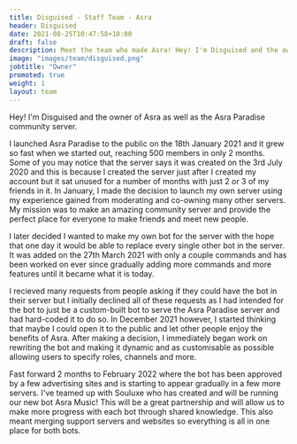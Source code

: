 ```yaml
---
title: Disguised - Staff Team - Asra
header: Disguised
date: 2021-08-25T10:47:58+10:00
draft: false
description: Meet the team who made Asra! Hey! I'm Disguised and the owner of Asra as well as the Asra Paradise community server.
image: "images/team/disguised.png"
jobtitle: "Owner"
promoted: true
weight: 1
layout: team
---
```


Hey! I'm Disguised and the owner of Asra as well as the Asra Paradise community server.

I launched Asra Paradise to the public on the 18th January 2021 and it grew so fast when we started out, reaching 500 members in only 2 months.
Some of you may notice that the server says it was created on the 3rd July 2020 and this is because I created the server just after I created my account but it sat unused for a number of months with just 2 or 3 of my friends in it.
In January, I made the decision to launch my own server using my experience gained from moderating and co-owning many other servers.
My mission was to make an amazing community server and provide the perfect place for everyone to make friends and meet new people.

I later decided I wanted to make my own bot for the server with the hope that one day it would be able to replace every single other bot in the server. It was added on the 27th March 2021 with only a couple commands and has been worked on ever since gradually adding more commands and more features until it became what it is today.

I recieved many requests from people asking if they could have the bot in their server but I initially declined all of these requests as I had intended for the bot to just be a custom-built bot to serve the Asra Paradise server and had hard-coded it to do so. In December 2021 however, I started thinking that maybe I could open it to the public and let other people enjoy the benefits of Asra. After making a decision, I immediately began work on rewriting the bot and making it dynamic and as customisable as possible allowing users to specify roles, channels and more.

Fast forward 2 months to February 2022 where the bot has been approved by a few advertising sites and is starting to appear gradually in a few more servers. I've teamed up with Souluxe who has created and will be running our new bot Asra Music! This will be a great partnership and will allow us to make more progress with each bot through shared knowledge. This also meant merging support servers and websites so everything is all in one place for both bots.